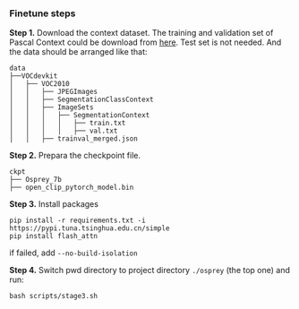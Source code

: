 ### Finetune steps
**Step 1.** Download the context dataset. The training and validation set of Pascal Context could be download from [here](http://host.robots.ox.ac.uk/pascal/VOC/voc2010/VOCtrainval_03-May-2010.tar). Test set is not needed. And the data should be arranged like that:

```
data
├──VOCdevkit
│   ├── VOC2010
│   │   ├── JPEGImages
│   │   ├── SegmentationClassContext
│   │   ├── ImageSets
│   │   │   ├── SegmentationContext
│   │   │   │   ├── train.txt
│   │   │   │   ├── val.txt
│   │   ├── trainval_merged.json
```

**Step 2.** Prepara the checkpoint file.
```
ckpt
├── Osprey_7b
├── open_clip_pytorch_model.bin
```

**Step 3.** Install packages
```
pip install -r requirements.txt -i https://pypi.tuna.tsinghua.edu.cn/simple
pip install flash_attn 
```
if failed, add `--no-build-isolation`

**Step 4.** Switch pwd directory to project directory `./osprey` (the top one) and run:
```
bash scripts/stage3.sh
```
